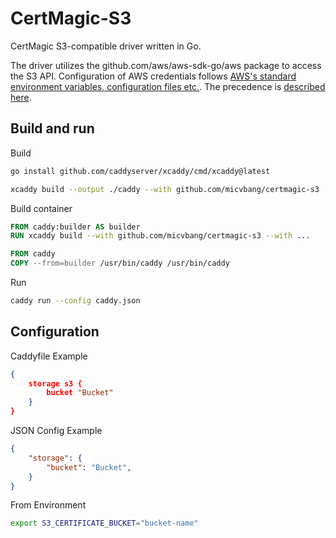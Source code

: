 # CertMagic-S3

CertMagic S3-compatible driver written in Go.

The driver utilizes the github.com/aws/aws-sdk-go/aws package to access the S3 API. Configuration of AWS credentials follows [AWS's standard environment variables, configuration files etc.](https://docs.aws.amazon.com/sdkref/latest/guide/creds-config-files.html). The precedence is [described here](https://docs.aws.amazon.com/sdk-for-go/api/aws/session/#hdr-Credential_and_config_loading_order).

## Build and run

Build

```bash
go install github.com/caddyserver/xcaddy/cmd/xcaddy@latest

xcaddy build --output ./caddy --with github.com/micvbang/certmagic-s3
```

Build container

```Dockerfile
FROM caddy:builder AS builder
RUN xcaddy build --with github.com/micvbang/certmagic-s3 --with ...

FROM caddy
COPY --from=builder /usr/bin/caddy /usr/bin/caddy
```

Run

```bash
caddy run --config caddy.json
```

## Configuration

Caddyfile Example

```json
{
    storage s3 {
        bucket "Bucket"
    }
}
```

JSON Config Example

```json
{
    "storage": {
        "bucket": "Bucket",
    }
}
```

From Environment

```bash
export S3_CERTIFICATE_BUCKET="bucket-name"
```
